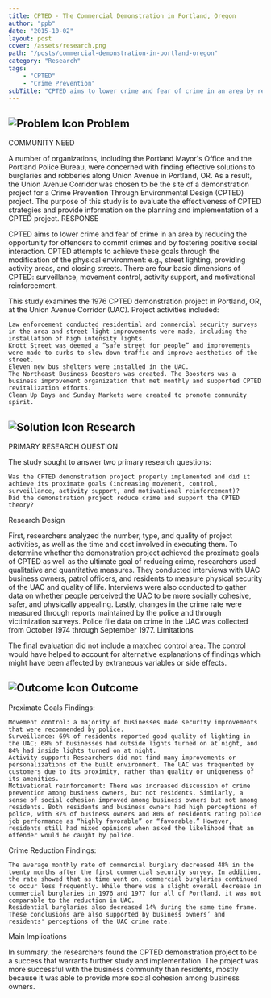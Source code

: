 ```yaml
---
title: CPTED - The Commercial Demonstration in Portland, Oregon
author: "ppb"
date: "2015-10-02"
layout: post
cover: /assets/research.png
path: "/posts/commercial-demonstration-in-portland-oregon"
category: "Research"
tags:
    - "CPTED"
    - "Crime Prevention"
subTitle: "CPTED aims to lower crime and fear of crime in an area by reducing the opportunity for offenders to commit crimes and by fostering positive social interaction."
---
```


## ![Problem Icon](https://github.com/google/material-design-icons/raw/master/alert/1x_web/ic_error_outline_black_48dp.png "Problem") Problem

COMMUNITY NEED

A number of organizations, including the Portland Mayor's Office and the Portland Police Bureau, were concerned with finding effective solutions to burglaries and robberies along Union Avenue in Portland, OR. As a result, the Union Avenue Corridor was chosen to be the site of a demonstration project for a Crime Prevention Through Environmental Design (CPTED) project. The purpose of this study is to evaluate the effectiveness of CPTED strategies and provide information on the planning and implementation of a CPTED project.
RESPONSE

CPTED aims to lower crime and fear of crime in an area by reducing the opportunity for offenders to commit crimes and by fostering positive social interaction. CPTED attempts to achieve these goals through the modification of the physical environment: e.g., street lighting, providing activity areas, and closing streets. There are four basic dimensions of CPTED: surveillance, movement control, activity support, and motivational reinforcement.

This study examines the 1976 CPTED demonstration project in Portland, OR, at the Union Avenue Corridor (UAC). Project activities included:

    Law enforcement conducted residential and commercial security surveys in the area and street light improvements were made, including the installation of high intensity lights.
    Knott Street was deemed a “safe street for people” and improvements were made to curbs to slow down traffic and improve aesthetics of the street.
    Eleven new bus shelters were installed in the UAC.
    The Northeast Business Boosters was created. The Boosters was a business improvement organization that met monthly and supported CPTED revitalization efforts.
    Clean Up Days and Sunday Markets were created to promote community spirit.

## ![Solution Icon](https://github.com/google/material-design-icons/raw/master/action/1x_web/ic_lightbulb_outline_black_48dp.png "Solution") Research

PRIMARY RESEARCH QUESTION

The study sought to answer two primary research questions:

    Was the CPTED demonstration project properly implemented and did it achieve its proximate goals (increasing movement, control, surveillance, activity support, and motivational reinforcement)?
    Did the demonstration project reduce crime and support the CPTED theory?

Research Design

First, researchers analyzed the number, type, and quality of project activities, as well as the time and cost involved in executing them. To determine whether the demonstration project achieved the proximate goals of CPTED as well as the ultimate goal of reducing crime, researchers used qualitative and quantitative measures. They conducted interviews with UAC business owners, patrol officers, and residents to measure physical security of the UAC and quality of life. Interviews were also conducted to gather data on whether people perceived the UAC to be more socially cohesive, safer, and physically appealing. Lastly, changes in the crime rate were measured through reports maintained by the police and through victimization surveys. Police file data on crime in the UAC was collected from October 1974 through September 1977.
Limitations

The final evaluation did not include a matched control area. The control would have helped to account for alternative explanations of findings which might have been affected by extraneous variables or side effects.

## ![Outcome Icon](https://github.com/google/material-design-icons/raw/master/action/1x_web/ic_view_list_black_48dp.png "Outcome") Outcome

Proximate Goals Findings:

    Movement control: a majority of businesses made security improvements that were recommended by police.
    Surveillance: 69% of residents reported good quality of lighting in the UAC; 68% of businesses had outside lights turned on at night, and 84% had inside lights turned on at night.
    Activity support: Researchers did not find many improvements or personalizations of the built environment. The UAC was frequented by customers due to its proximity, rather than quality or uniqueness of its amenities.
    Motivational reinforcement: There was increased discussion of crime prevention among business owners, but not residents. Similarly, a sense of social cohesion improved among business owners but not among residents. Both residents and business owners had high perceptions of police, with 87% of business owners and 80% of residents rating police job performance as “highly favorable” or “favorable.” However, residents still had mixed opinions when asked the likelihood that an offender would be caught by police.

Crime Reduction Findings:

    The average monthly rate of commercial burglary decreased 48% in the twenty months after the first commercial security survey. In addition, the rate showed that as time went on, commercial burglaries continued to occur less frequently. While there was a slight overall decrease in commercial burglaries in 1976 and 1977 for all of Portland, it was not comparable to the reduction in UAC.
    Residential burglaries also decreased 14% during the same time frame.
    These conclusions are also supported by business owners’ and residents' perceptions of the UAC crime rate.

Main Implications

In summary, the researchers found the CPTED demonstration project to be a success that warrants further study and implementation. The project was more successful with the business community than residents, mostly because it was able to provide more social cohesion among business owners.